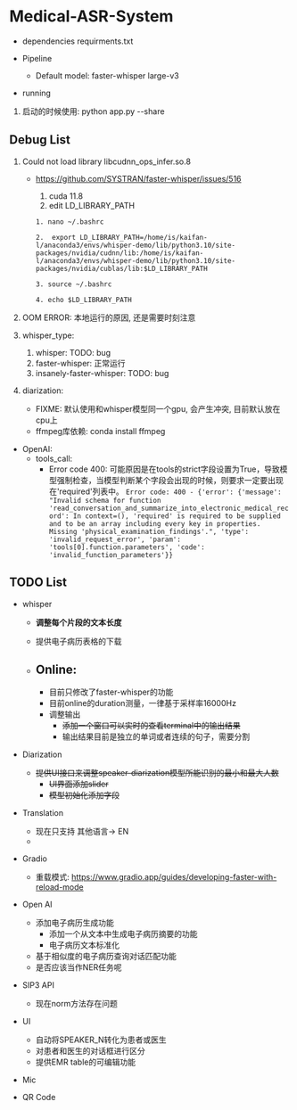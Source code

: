 # Medical-ASR-System

- dependencies
  requirments.txt
- Pipeline

  - Default model: faster-whisper large-v3
- running

1. 启动的时候使用: python app.py --share

## Debug List

1. Could not load library libcudnn_ops_infer.so.8

   - https://github.com/SYSTRAN/faster-whisper/issues/516

     1. cuda 11.8
     2. edit LD_LIBRARY_PATH

     ```
     1. nano ~/.bashrc

     2.  export LD_LIBRARY_PATH=/home/is/kaifan-l/anaconda3/envs/whisper-demo/lib/python3.10/site-packages/nvidia/cudnn/lib:/home/is/kaifan-l/anaconda3/envs/whisper-demo/lib/python3.10/site-packages/nvidia/cublas/lib:$LD_LIBRARY_PATH

     3. source ~/.bashrc

     4. echo $LD_LIBRARY_PATH

     ```
2. OOM ERROR: 本地运行的原因, 还是需要时刻注意
3. whisper_type:

   1. whisper: TODO: bug
   2. faster-whisper: 正常运行
   3. insanely-faster-whisper: TODO: bug
4. diarization:

   - FIXME:  默认使用和whisper模型同一个gpu, 会产生冲突, 目前默认放在cpu上
   - ffmpeg库依赖: conda install ffmpeg

- OpenAI:
  - tools_call:
    - Error code 400: 可能原因是在tools的strict字段设置为True，导致模型强制检查，当模型判断某个字段会出现的时候，则要求一定要出现在'required'列表中。
      `Error code: 400 - {'error': {'message': "Invalid schema for function 'read_conversation_and_summarize_into_electronic_medical_record': In context=(), 'required' is required to be supplied and to be an array including every key in properties. Missing 'physical_examination_findings'.", 'type': 'invalid_request_error', 'param': 'tools[0].function.parameters', 'code': 'invalid_function_parameters'}}`

## TODO List

- whisper

  - **调整每个片段的文本长度**
  - 提供电子病历表格的下载
  - Online:
    -------

    - 目前只修改了faster-whisper的功能
    - 目前online的duration测量，一律基于采样率16000Hz
    - 调整输出
      - ~~添加一个窗口可以实时的查看terminal中的输出结果~~
      - 输出结果目前是独立的单词或者连续的句子，需要分割
- Diarization

  - ~~提供UI接口来调整speaker-diarization模型所能识别的最小和最大人数~~
    - ~~UI界面添加slider~~
    - ~~模型初始化添加字段~~
- Translation

  - 现在只支持 其他语言-> EN
  - 
- Gradio

  - 重载模式: https://www.gradio.app/guides/developing-faster-with-reload-mode
- Open AI

  - 添加电子病历生成功能
    - 添加一个从文本中生成电子病历摘要的功能
    - 电子病历文本标准化
  - 基于相似度的电子病历查询对话匹配功能
  - 是否应该当作NER任务呢
- SIP3 API

  - 现在norm方法存在问题
- UI

  - 自动将SPEAKER_N转化为患者或医生
  - 对患者和医生的对话框进行区分
  - 提供EMR table的可编辑功能
- Mic
- QR Code
